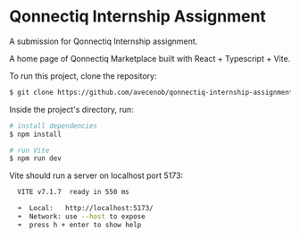 # Qonnectiq Internship Assignment
A submission for Qonnectiq Internship assignment.

A home page of Qonnectiq Marketplace built with React + Typescript + Vite.  

To run this project, clone the repository:
```bash
$ git clone https://github.com/avecenob/qonnectiq-internship-assignment.git
```

Inside the project's directory, run:
```bash
# install dependencies
$ npm install

# run Vite
$ npm run dev
```

Vite should run a server on localhost port 5173:
```bash
  VITE v7.1.7  ready in 550 ms

  ➜  Local:   http://localhost:5173/
  ➜  Network: use --host to expose
  ➜  press h + enter to show help
```
